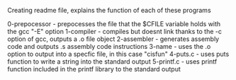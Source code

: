 Creating readme file, explains the function of each of these programs

0-prepocessor - prepocesses the file that the $CFILE variable holds with the gcc "-E" option
1-compiler - compiles but doesnt link thanks to the -c option of gcc, outputs a .o file object
2-assembler - generates assembly code and outputs .s assembly code instructions
3-name - uses the .o option to output into a specfic file, in this case "cisfun"
4-puts.c - uses puts function to write a string into the standard output
5-printf.c - uses printf function included in the printf library to the standard output